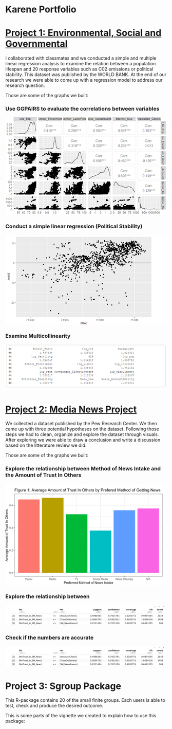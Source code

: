 # Karene Portfolio

# [Project 1: Environmental, Social and Governmental](https://github.com/Karene123/ESG-Project)

I collaborated with classmates and we conducted a simple and multiple linear regression analysis to examine the relation between a population lifespan and 20 response variables such as C02 emissions or political stability. This dataset was published by the WORLD BANK. At the end of our research we were able to come up with a regression model to address our research question.  

Those are some of the graphs we built:

### Use GGPAIRS to evaluate the correlations between variables 
![](https://github.com/Karene123/Karene-Portfolio/blob/main/Screenshot%202022-05-18%20003222.png)

### Conduct a simple linear regression (Political Stability)
![](https://github.com/Karene123/Karene-Portfolio/blob/main/Screenshot%202022-05-18%20003536.png)

### Examine Multicollinearity
![](https://github.com/Karene123/Karene-Portfolio/blob/main/Screenshot%202022-05-18%20012043.png)

# [Project 2: Media News Project](https://github.com/Karene123/Media-New-Project)

We collected a dataset published by the Pew Research Center. We then came up with three potential hypotheses on the dataset. Following those steps we had to clean, organize and explore the dataset through visuals. After exploring we were able to draw a conclusion and write a discussion based on the litterature review we did. 

Those are some of the graphs we built:

### Explore the relationship between Method of News Intake and the Amount of Trust In Others
![](https://github.com/Karene123/Karene-Portfolio/blob/main/Screenshot%202022-05-18%20020456.png)

### Explore the relationship between 
![](https://github.com/Karene123/Karene-Portfolio/blob/main/Screenshot%202022-05-18%20020532.png)

### Check if the numbers are accurate
![](https://github.com/Karene123/Karene-Portfolio/blob/main/Screenshot%202022-05-18%20020532.png)

# Project 3: Sgroup Package

This R-package contains 20 of the small finite groups. Each users is able to test, check and produce the desired outcome.

This is some parts of the vignette we created to explain how to use this package:


